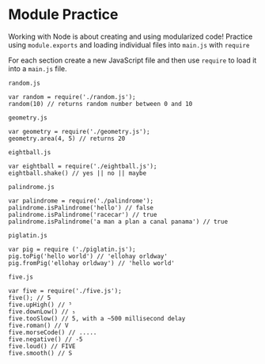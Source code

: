# Module Practice

Working with Node is about creating and using modularized code!
Practice using `module.exports` and loading individual files into `main.js` with `require`

For each section create a new JavaScript file and then use `require` to load it into a `main.js` file.

`random.js`

```
var random = require('./random.js');
random(10) // returns random number between 0 and 10
```

`geometry.js`

```
var geometry = require('./geometry.js');
geometry.area(4, 5) // returns 20
```

`eightball.js`

```
var eightball = require('./eightball.js');
eightball.shake() // yes || no || maybe
```

`palindrome.js`

```
var palindrome = require('./palindrome');
palindrome.isPalindrome('hello') // false
palindrome.isPalindrome('racecar') // true
palindrome.isPalindrome('a man a plan a canal panama') // true
```

`piglatin.js`

```
var pig = require ('./piglatin.js');
pig.toPig('hello world') // 'ellohay orldway'
pig.fromPig('ellohay orldway') // 'hello world'
```

`five.js`

```
var five = require('./five.js');
five(); // 5
five.upHigh() // ⁵
five.downLow() // ₅
five.tooSlow() // 5, with a ~500 millisecond delay
five.roman() // V
five.morseCode() // .....
five.negative() // -5
five.loud() // FIVE
five.smooth() // S
```
